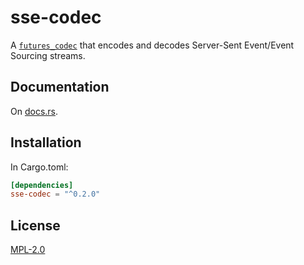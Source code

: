 # sse-codec
A [`futures_codec`](https://crates.io/crates/futures_codec) that encodes and decodes Server-Sent Event/Event Sourcing streams.

## Documentation
On [docs.rs](https://docs.rs/sse-codec).

## Installation
In Cargo.toml:
```toml
[dependencies]
sse-codec = "^0.2.0"
```

## License
[MPL-2.0](./LICENSE)
